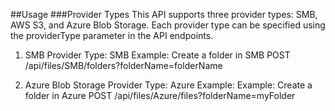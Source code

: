 ##Usage
###Provider Types
This API supports three provider types: SMB, AWS S3, and Azure Blob Storage. Each provider type can be specified using the providerType parameter in the API endpoints.

1. SMB
Provider Type: SMB
Example: Create a folder in SMB
POST /api/files/SMB/folders?folderName=folderName


2. Azure Blob Storage
Provider Type: Azure
Example: Example: Create a folder in Azure
POST /api/files/Azure/files?folderName=myFolder
